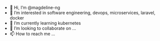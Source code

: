 - 👋 Hi, I’m @magdeline-ng
- 👀 I’m interested in software engineering, devops, microservices, laravel, docker
- 🌱 I’m currently learning kubernetes
- 💞️ I’m looking to collaborate on ...
- 📫 How to reach me ...

<!---
magdeline-ng/magdeline-ng is a ✨ special ✨ repository because its `README.md` (this file) appears on your GitHub profile.
You can click the Preview link to take a look at your changes.
--->
